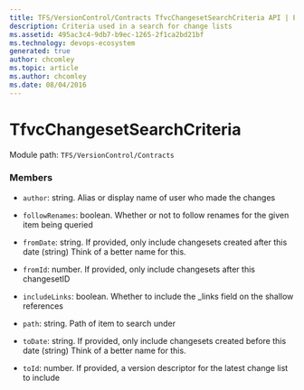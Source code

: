 ```yaml
---
title: TFS/VersionControl/Contracts TfvcChangesetSearchCriteria API | Extensions for Azure DevOps Services
description: Criteria used in a search for change lists
ms.assetid: 495ac3c4-9db7-b9ec-1265-2f1ca2bd21bf
ms.technology: devops-ecosystem
generated: true
author: chcomley
ms.topic: article
ms.author: chcomley
ms.date: 08/04/2016
---
```


# TfvcChangesetSearchCriteria

Module path: `TFS/VersionControl/Contracts`

### Members

* `author`: string. Alias or display name of user who made the changes

* `followRenames`: boolean. Whether or not to follow renames for the given item being queried

* `fromDate`: string. If provided, only include changesets created after this date (string) Think of a better name for this.

* `fromId`: number. If provided, only include changesets after this changesetID

* `includeLinks`: boolean. Whether to include the \_links field on the shallow references

* `path`: string. Path of item to search under

* `toDate`: string. If provided, only include changesets created before this date (string) Think of a better name for this.

* `toId`: number. If provided, a version descriptor for the latest change list to include
